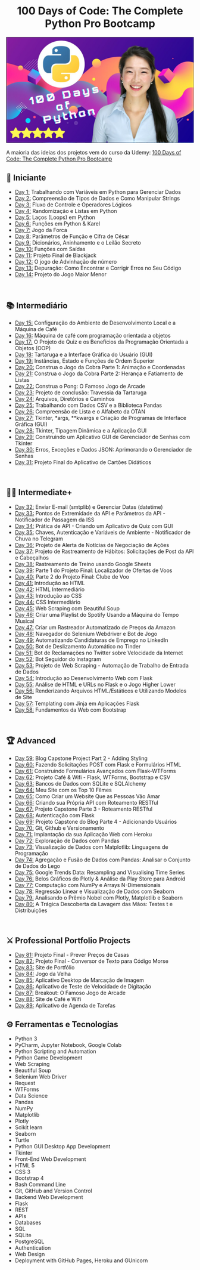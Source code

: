 <h1 align="center">100 Days of Code: The Complete Python Pro Bootcamp
</h1>

![100-days-of-code](https://github.com/EmersonPenelli/100-days-of-code-with-python/blob/main/gifs/100%20days%20of%20code.PNG)

A maioria das ideias dos projetos vem do curso da Udemy: [100 Days of Code: The Complete Python Pro Bootcamp](https://www.udemy.com/course/100-days-of-code/)


## 🔰 Iniciante 
- [Day 1:](https://github.com/EmersonPenelli/100-days-of-code-with-python/tree/main/day-01) Trabalhando com Variáveis em Python para Gerenciar Dados
- [Day 2:](https://github.com/EmersonPenelli/100-days-of-code-with-python/tree/main/day-02) Compreensão de Tipos de Dados e Como Manipular Strings
- [Day 3:](https://github.com/EmersonPenelli/100-days-of-code-with-python/tree/main/day-03) Fluxo de Controle e Operadores Lógicos
- [Day 4:](https://github.com/EmersonPenelli/100-days-of-code-with-python/tree/main/day-04) Randomização e Listas em Python
- [Day 5:](https://github.com/EmersonPenelli/100-days-of-code-with-python/tree/main/day-05) Laços (Loops) em Python
- [Day 6:](https://github.com/EmersonPenelli/100-days-of-code-with-python/tree/main/day-06) Funções em Python & Karel
- [Day 7:](https://github.com/EmersonPenelli/100-days-of-code-with-python/tree/main/day-07) Jogo da Forca
- [Day 8:](https://github.com/EmersonPenelli/100-days-of-code-with-python/tree/main/day-08) Parâmetros de Função e Cifra de César
- [Day 9:](https://github.com/EmersonPenelli/100-days-of-code-with-python/tree/main/day-09) Dicionários, Aninhamento e o Leilão Secreto
- [Day 10:](https://github.com/EmersonPenelli/100-days-of-code-with-python/tree/main/day-10) Funções com Saídas
- [Day 11:](https://github.com/EmersonPenelli/100-days-of-code-with-python/tree/main/day-11) Projeto Final de Blackjack
- [Day 12:](https://github.com/EmersonPenelli/100-days-of-code-with-python/tree/main/day-12) O jogo de Advinhação de número
- [Day 13:](https://github.com/EmersonPenelli/100-days-of-code-with-python/tree/main/day-13) Depuração: Como Encontrar e Corrigir Erros no Seu Código
- [Day 14:](https://github.com/EmersonPenelli/100-days-of-code-with-python/tree/main/day-14) Projeto do Jogo Maior Menor


<br>

## 📚 Intermediário
- [Day 15:](https://github.com/EmersonPenelli/100-days-of-code-with-python/tree/main/day-15) Configuração do Ambiente de Desenvolvimento Local e a Máquina de Café
- [Day 16:](https://github.com/EmersonPenelli/100-days-of-code-with-python/tree/main/day-16) Máquina de café com programação orientada a objetos
- [Day 17:](https://github.com/EmersonPenelli/100-days-of-code-with-python/tree/main/day-17) O Projeto de Quiz e os Benefícios da Programação Orientada a Objetos (OOP)
- [Day 18:](https://github.com/EmersonPenelli/100-days-of-code-with-python/tree/main/day-18) Tartaruga e a Interface Gráfica do Usuário (GUI)
- [Day 19:](https://github.com/EmersonPenelli/100-days-of-code-with-python/tree/main/day-19) Instâncias, Estado e Funções de Ordem Superior
- [Day 20:](https://github.com/EmersonPenelli/100-days-of-code-with-python/tree/main/day-20) Construa o Jogo da Cobra Parte 1: Animação e Coordenadas
- [Day 21:](https://github.com/EmersonPenelli/100-days-of-code-with-python/tree/main/day-21) Construa o Jogo da Cobra Parte 2: Herança e Fatiamento de Listas
- [Day 22:](https://github.com/EmersonPenelli/100-days-of-code-with-python/tree/main/day-22) Construa o Pong: O Famoso Jogo de Arcade
- [Day 23:](https://github.com/EmersonPenelli/100-days-of-code-with-python/tree/main/day-23) Projeto de conclusão: Travessia da Tartaruga
- [Day 24:](https://github.com/EmersonPenelli/100-days-of-code-with-python/tree/main/day-24) Arquivos, Diretórios e Caminhos
- [Day 25:](https://github.com/EmersonPenelli/100-days-of-code-with-python/tree/main/day-24) Trabalhando com Dados CSV e a Biblioteca Pandas
- [Day 26:](https://github.com/EmersonPenelli/100-days-of-code-with-python/tree/main/day-26) Compreensão de Lista e o Alfabeto da OTAN
- [Day 27:](https://github.com/EmersonPenelli/100-days-of-code-with-python/tree/main/day-27) Tkinter, *args, **kwargs e Criação de Programas de Interface Gráfica (GUI)
- [Day 28:](https://github.com/EmersonPenelli/100-days-of-code-with-python/tree/main/day-28) Tkinter, Tipagem Dinâmica e a Aplicação GUI
- [Day 29:](https://github.com/EmersonPenelli/100-days-of-code-with-python/tree/main/day-29) Construindo um Aplicativo GUI de Gerenciador de Senhas com Tkinter
- [Day 30:](https://github.com/EmersonPenelli/100-days-of-code-with-python/tree/main/day-30) Erros, Exceções e Dados JSON: Aprimorando o Gerenciador de Senhas
- [Day 31:](https://github.com/EmersonPenelli/100-days-of-code-with-python/tree/main/day-31) Projeto Final do Aplicativo de Cartões Didáticos

<br>

## 👨‍💻 Intermediate+
- [Day 32:](https://github.com/EmersonPenelli/100-days-of-code-with-python/tree/main/day-32) Enviar E-mail (smtplib) e Gerenciar Datas (datetime)
- [Day 33:](https://github.com/EmersonPenelli/100-days-of-code-with-python/tree/main/day-33) Pontos de Extremidade da API e Parâmetros da API - Notificador de Passagem da ISS
- [Day 34:](https://github.com/EmersonPenelli/100-days-of-code-with-python/tree/main/day-34) Prática de API - Criando um Aplicativo de Quiz com GUI
- [Day 35:](https://github.com/EmersonPenelli/100-days-of-code-with-python/tree/main/day-35) Chaves, Autenticação e Variáveis de Ambiente - Notificador de Chuva no Telegram
- [Day 36:](https://github.com/EmersonPenelli/100-days-of-code-with-python/tree/main/day-36) Projeto de Alerta de Notícias de Negociação de Ações
- [Day 37:](https://github.com/EmersonPenelli/100-days-of-code-with-python/tree/main/day-37) Projeto de Rastreamento de Hábitos: Solicitações de Post da API e Cabeçalhos
- [Day 38:](https://github.com/EmersonPenelli/100-days-of-code-with-python/tree/main/day-38) Rastreamento de Treino usando Google Sheets
- [Day 39:](https://github.com/EmersonPenelli/100-days-of-code-with-python/tree/main/day-39) Parte 1 do Projeto Final: Localizador de Ofertas de Voos
- [Day 40:](https://github.com/EmersonPenelli/100-days-of-code-with-python/tree/main/day-40) Parte 2 do Projeto Final: Clube de Voo
- [Day 41:](https://github.com/EmersonPenelli/100-days-of-code-with-python/tree/main/day-41) Introdução ao HTML
- [Day 42:](https://github.com/EmersonPenelli/100-days-of-code-with-python/tree/main/day-42) HTML Intermediário
- [Day 43:](https://github.com/EmersonPenelli/100-days-of-code-with-python/tree/main/day-43) Introdução ao CSS
- [Day 44:](https://github.com/EmersonPenelli/100-days-of-code-with-python/tree/main/day-44) CSS Intermediário
- [Day 45:](https://github.com/EmersonPenelli/100-days-of-code-with-python/tree/main/day-45) Web Scraping com Beautiful Soup
- [Day 46:](https://github.com/EmersonPenelli/100-days-of-code-with-python/tree/main/day-46) Criar uma Playlist do Spotify Usando a Máquina do Tempo Musical
- [Day 47:](https://github.com/EmersonPenelli/100-days-of-code-with-python/tree/main/day-47) Criar um Rastreador Automatizado de Preços da Amazon
- [Day 48:](https://github.com/EmersonPenelli/100-days-of-code-with-python/tree/main/day-48) Navegador do Selenium Webdriver e Bot de Jogo
- [Day 49:](https://github.com/EmersonPenelli/100-days-of-code-with-python/tree/main/day-49) Automatizando Candidaturas de Emprego no LinkedIn
- [Day 50:](https://github.com/EmersonPenelli/100-days-of-code-with-python/tree/main/day-50) Bot de Deslizamento Automático no Tinder
- [Day 51:](https://github.com/EmersonPenelli/100-days-of-code-with-python/tree/main/day-51) Bot de Reclamações no Twitter sobre Velocidade da Internet
- [Day 52:](https://github.com/EmersonPenelli/100-days-of-code-with-python/tree/main/day-52) Bot Seguidor do Instagram
- [Day 53:](https://github.com/EmersonPenelli/100-days-of-code-with-python/tree/main/day-53) Projeto de Web Scraping - Automação de Trabalho de Entrada de Dados
- [Day 54:](https://github.com/EmersonPenelli/100-days-of-code-with-python/tree/main/day-54) Introdução ao Desenvolvimento Web com Flask
- [Day 55:](https://github.com/EmersonPenelli/100-days-of-code-with-python/tree/main/day-55) Análise de HTML e URLs no Flask e o Jogo Higher Lower
- [Day 56:](https://github.com/EmersonPenelli/100-days-of-code-with-python/tree/main/day-56) Renderizando Arquivos HTML/Estáticos e Utilizando Modelos de Site
- [Day 57:](https://github.com/EmersonPenelli/100-days-of-code-with-python/tree/main/day-57) Templating com Jinja em Aplicações Flask
- [Day 58:](https://github.com/EmersonPenelli/100-days-of-code-with-python/tree/main/day-58) Fundamentos da Web com Bootstrap

<br>


  ## 🏆 Advanced
- [Day 59:](https://github.com/EmersonPenelli/100-days-of-code-with-python/tree/main/day-59) Blog Capstone Project Part 2 - Adding Styling
- [Day 60:](https://github.com/EmersonPenelli/100-days-of-code-with-python/tree/main/day-60) Fazendo Solicitações POST com Flask e Formulários HTML
- [Day 61:](https://github.com/EmersonPenelli/100-days-of-code-with-python/tree/main/day-61) Construindo Formulários Avançados com Flask-WTForms
- [Day 62:](https://github.com/EmersonPenelli/100-days-of-code-with-python/tree/main/day-62) Projeto Café & Wifi - Flask, WTForms, Bootstrap e CSV
- [Day 63:](https://github.com/EmersonPenelli/100-days-of-code-with-python/tree/main/day-63) Bancos de Dados com SQLite e SQLAlchemy
- [Day 64:](https://github.com/EmersonPenelli/100-days-of-code-with-python/tree/main/day-64) Meu Site com os Top 10 Filmes
- [Day 65:](https://github.com/EmersonPenelli/100-days-of-code-with-python/tree/main/day-65) Como Criar um Website Que as Pessoas Vão Amar
- [Day 66:](https://github.com/EmersonPenelli/100-days-of-code-with-python/tree/main/day-66) Criando sua Própria API com Roteamento RESTful
- [Day 67:](https://github.com/EmersonPenelli/100-days-of-code-with-python/tree/main/day-67) Projeto Capstone Parte 3 - Roteamento RESTful
- [Day 68:](https://github.com/EmersonPenelli/100-days-of-code-with-python/tree/main/day-68) Autenticação com Flask
- [Day 69:](https://github.com/EmersonPenelli/100-days-of-code-with-python/new/main/day-69) Projeto Capstone do Blog Parte 4 - Adicionando Usuários
- [Day 70:](https://github.com/EmersonPenelli/100-days-of-code-with-python/tree/main/day-70) Git, Github e Versionamento
- [Day 71:](https://github.com/EmersonPenelli/100-days-of-code-with-python/tree/main/day-71) Implantação da sua Aplicação Web com Heroku
- [Day 72:](https://github.com/EmersonPenelli/100-days-of-code-with-python/tree/main/day-72) Exploração de Dados com Pandas
- [Day 73:](https://github.com/EmersonPenelli/100-days-of-code-with-python/tree/main/day-73) Visualização de Dados com Matplotlib: Linguagens de Programação
- [Day 74:](https://github.com/EmersonPenelli/100-days-of-code-with-python/tree/main/day-74) Agregação e Fusão de Dados com Pandas: Analisar o Conjunto de Dados do Lego
- [Day 75:](https://github.com/EmersonPenelli/100-days-of-code-with-python/tree/main/day-75) Google Trends Data: Resampling and Visualising Time Series
- [Day 76:](https://github.com/EmersonPenelli/100-days-of-code-with-python/tree/main/day-76) Belos Gráficos do Plotly & Análise da Play Store para Android
- [Day 77:](https://github.com/EmersonPenelli/100-days-of-code-with-python/tree/main/day-77) Computação com NumPy e Arrays N-Dimensionais
- [Day 78:](https://github.com/EmersonPenelli/100-days-of-code-with-python/tree/main/day-78) Regressão Linear e Visualização de Dados com Seaborn
- [Day 79:](https://github.com/EmersonPenelli/100-days-of-code-with-python/tree/main/day-79) Analisando o Prêmio Nobel com Plotly, Matplotlib e Seaborn
- [Day 80:](https://github.com/EmersonPenelli/100-days-of-code-with-python/tree/main/day-80) A Trágica Descoberta da Lavagem das Mãos: Testes t e Distribuições

<br>

## ⚔ Professional Portfolio Projects
- [Day 81:](https://github.com/EmersonPenelli/100-days-of-code-with-python/tree/main/day-81) Projeto Final - Prever Preços de Casas
- [Day 82:](https://github.com/EmersonPenelli/100-days-of-code-with-python/tree/main/day-82) Projeto Final - Conversor de Texto para Código Morse
- [Day 83:](https://github.com/EmersonPenelli/100-days-of-code-with-python/tree/main/day-83) Site de Portfólio
- [Day 84:](https://github.com/EmersonPenelli/100-days-of-code-with-python/tree/main/day-84) Jogo da Velha
- [Day 85:](https://github.com/EmersonPenelli/100-days-of-code-with-python/tree/main/day-85) Aplicativo Desktop de Marcação de Imagem
- [Day 86:](https://github.com/EmersonPenelli/100-days-of-code-with-python/tree/main/day-86) Aplicativo de Teste de Velocidade de Digitação
- [Day 87:](https://github.com/EmersonPenelli/100-days-of-code-with-python/tree/main/day-87) Breakout: O Famoso Jogo de Arcade
- [Day 88:](https://github.com/EmersonPenelli/100-days-of-code-with-python/tree/main/day-88) Site de Café e Wifi
- [Day 89:](https://github.com/EmersonPenelli/100-days-of-code-with-python/tree/main/day-89) Aplicativo de Agenda de Tarefas


  
## ⚙ Ferramentas e Tecnologias 
- Python 3
- PyCharm, Jupyter Notebook, Google Colab
- Python Scripting and Automation
- Python Game Development
- Web Scraping
- Beautiful Soup
- Selenium Web Driver
- Request
- WTForms
- Data Science
- Pandas
- NumPy
- Matplotlib
- Plotly
- Scikit learn
- Seaborn
- Turtle
- Python GUI Desktop App Development
- Tkinter
- Front-End Web Development
- HTML 5
- CSS 3
- Bootstrap 4
- Bash Command Line
- Git, GitHub and Version Control
- Backend Web Development
- Flask
- REST
- APIs
- Databases
- SQL
- SQLite
- PostgreSQL
- Authentication
- Web Design
- Deployment with GitHub Pages, Heroku and GUnicorn

